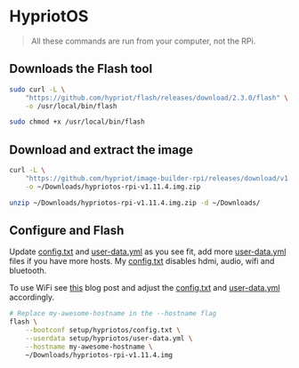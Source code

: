 # HypriotOS

> All these commands are run from your computer, not the RPi.

## Downloads the Flash tool

```bash
sudo curl -L \
    "https://github.com/hypriot/flash/releases/download/2.3.0/flash" \
    -o /usr/local/bin/flash

sudo chmod +x /usr/local/bin/flash
```

## Download and extract the image

```bash
curl -L \
    "https://github.com/hypriot/image-builder-rpi/releases/download/v1.11.4/hypriotos-rpi-v1.11.4.img.zip" \
    -o ~/Downloads/hypriotos-rpi-v1.11.4.img.zip

unzip ~/Downloads/hypriotos-rpi-v1.11.4.img.zip -d ~/Downloads/
```

## Configure and Flash

Update [config.txt](../setup/hypriotos/config.txt) and [user-data.yml](../setup/hypriotos/user-data.yml) as you see fit, add more [user-data.yml](../setup/hypriotos/user-data.yml) files if you have more hosts. My [config.txt](../setup/hypriotos/config.txt) disables hdmi, audio, wifi and bluetooth.

To use WiFi see [this](https://johnwyles.github.io/posts/setting-up-kubernetes-and-openfaas-on-a-raspberry-pi-cluster-using-hypriot/) blog post and adjust the [config.txt](../setup/hypriotos/config.txt) and [user-data.yml](../setup/hypriotos/user-data.yml) accordingly.

```bash
# Replace my-awesome-hostname in the --hostname flag
flash \
    --bootconf setup/hypriotos/config.txt \
    --userdata setup/hypriotos/user-data.yml \
    --hostname my-awesome-hostname \
    ~/Downloads/hypriotos-rpi-v1.11.4.img
```
